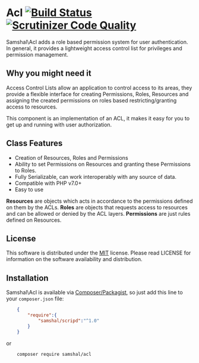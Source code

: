 # Acl [![Build Status](https://travis-ci.org/Samshal/Acl.svg?branch=master)](https://travis-ci.org/Samshal/Acl) [![Scrutinizer Code Quality](https://scrutinizer-ci.com/g/Samshal/Acl/badges/quality-score.png?b=master)](https://scrutinizer-ci.com/g/Samshal/Acl/?branch=master)

Samshal\Acl adds a role based permission system for user authentication. In general, it provides a lightweight access control list for privileges and permission management.

## Why you might need it

Access Control Lists allow an application to control access to its areas, they provide a flexible interface for creating Permissions, Roles, Resources and assigning the created permissions on roles based restricting/granting access to resources.

This component is an implementation of an ACL, it makes it easy for you to get up and running with user authorization.

## Class Features
- Creation of Resources, Roles and Permissions
- Ability to set Permissions on Resources and granting these Permissions to Roles.
- Fully Serializable, can work interoperably with any source of data.
- Compatible with PHP v7.0+
- Easy to use

**Resources** are objects which acts in accordance to the permissions defined on them by the ACLs. **Roles** are objects that requests access to resources and can be allowed or denied by the ACL layers. **Permissions** are just rules defined on Resources. 

## License
This software is distributed under the [MIT](https://opensource.org/licenses/MIT) license. Please read LICENSE for information on the software availability and distribution.

## Installation
Samshal\Acl is available via [Composer/Packagist](https://packagist.org/packages/samshal/acl), so just add this line to your `composer.json` file:
```json
	{
		"require":{
			"samshal/scripd":"^1.0"
		}
	}
```
or
```shell
	composer require samshal/acl
```